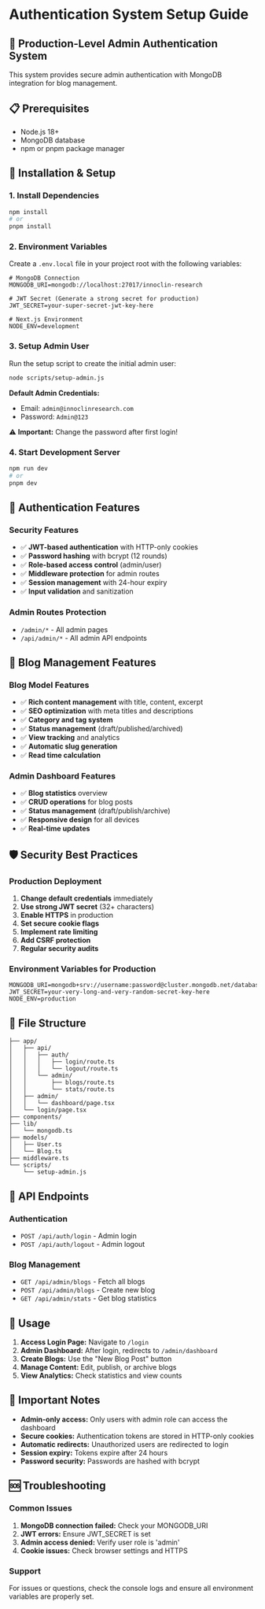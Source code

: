 # Authentication System Setup Guide

## 🚀 Production-Level Admin Authentication System

This system provides secure admin authentication with MongoDB integration for blog management.

## 📋 Prerequisites

- Node.js 18+ 
- MongoDB database
- npm or pnpm package manager

## 🔧 Installation & Setup

### 1. Install Dependencies

```bash
npm install
# or
pnpm install
```

### 2. Environment Variables

Create a `.env.local` file in your project root with the following variables:

```env
# MongoDB Connection
MONGODB_URI=mongodb://localhost:27017/innoclin-research

# JWT Secret (Generate a strong secret for production)
JWT_SECRET=your-super-secret-jwt-key-here

# Next.js Environment
NODE_ENV=development
```

### 3. Setup Admin User

Run the setup script to create the initial admin user:

```bash
node scripts/setup-admin.js
```

**Default Admin Credentials:**
- Email: `admin@innoclinresearch.com`
- Password: `Admin@123`

⚠️ **Important:** Change the password after first login!

### 4. Start Development Server

```bash
npm run dev
# or
pnpm dev
```

## 🔐 Authentication Features

### Security Features
- ✅ **JWT-based authentication** with HTTP-only cookies
- ✅ **Password hashing** with bcrypt (12 rounds)
- ✅ **Role-based access control** (admin/user)
- ✅ **Middleware protection** for admin routes
- ✅ **Session management** with 24-hour expiry
- ✅ **Input validation** and sanitization

### Admin Routes Protection
- `/admin/*` - All admin pages
- `/api/admin/*` - All admin API endpoints

## 📝 Blog Management Features

### Blog Model Features
- ✅ **Rich content management** with title, content, excerpt
- ✅ **SEO optimization** with meta titles and descriptions
- ✅ **Category and tag system**
- ✅ **Status management** (draft/published/archived)
- ✅ **View tracking** and analytics
- ✅ **Automatic slug generation**
- ✅ **Read time calculation**

### Admin Dashboard Features
- ✅ **Blog statistics** overview
- ✅ **CRUD operations** for blog posts
- ✅ **Status management** (draft/publish/archive)
- ✅ **Responsive design** for all devices
- ✅ **Real-time updates**

## 🛡️ Security Best Practices

### Production Deployment
1. **Change default credentials** immediately
2. **Use strong JWT secret** (32+ characters)
3. **Enable HTTPS** in production
4. **Set secure cookie flags**
5. **Implement rate limiting**
6. **Add CSRF protection**
7. **Regular security audits**

### Environment Variables for Production
```env
MONGODB_URI=mongodb+srv://username:password@cluster.mongodb.net/database
JWT_SECRET=your-very-long-and-very-random-secret-key-here
NODE_ENV=production
```

## 📁 File Structure

```
├── app/
│   ├── api/
│   │   ├── auth/
│   │   │   ├── login/route.ts
│   │   │   └── logout/route.ts
│   │   └── admin/
│   │       ├── blogs/route.ts
│   │       └── stats/route.ts
│   ├── admin/
│   │   └── dashboard/page.tsx
│   └── login/page.tsx
├── components/
├── lib/
│   └── mongodb.ts
├── models/
│   ├── User.ts
│   └── Blog.ts
├── middleware.ts
└── scripts/
    └── setup-admin.js
```

## 🔄 API Endpoints

### Authentication
- `POST /api/auth/login` - Admin login
- `POST /api/auth/logout` - Admin logout

### Blog Management
- `GET /api/admin/blogs` - Fetch all blogs
- `POST /api/admin/blogs` - Create new blog
- `GET /api/admin/stats` - Get blog statistics

## 🎯 Usage

1. **Access Login Page:** Navigate to `/login`
2. **Admin Dashboard:** After login, redirects to `/admin/dashboard`
3. **Create Blogs:** Use the "New Blog Post" button
4. **Manage Content:** Edit, publish, or archive blogs
5. **View Analytics:** Check statistics and view counts

## 🚨 Important Notes

- **Admin-only access:** Only users with admin role can access the dashboard
- **Secure cookies:** Authentication tokens are stored in HTTP-only cookies
- **Automatic redirects:** Unauthorized users are redirected to login
- **Session expiry:** Tokens expire after 24 hours
- **Password security:** Passwords are hashed with bcrypt

## 🆘 Troubleshooting

### Common Issues
1. **MongoDB connection failed:** Check your MONGODB_URI
2. **JWT errors:** Ensure JWT_SECRET is set
3. **Admin access denied:** Verify user role is 'admin'
4. **Cookie issues:** Check browser settings and HTTPS

### Support
For issues or questions, check the console logs and ensure all environment variables are properly set.
